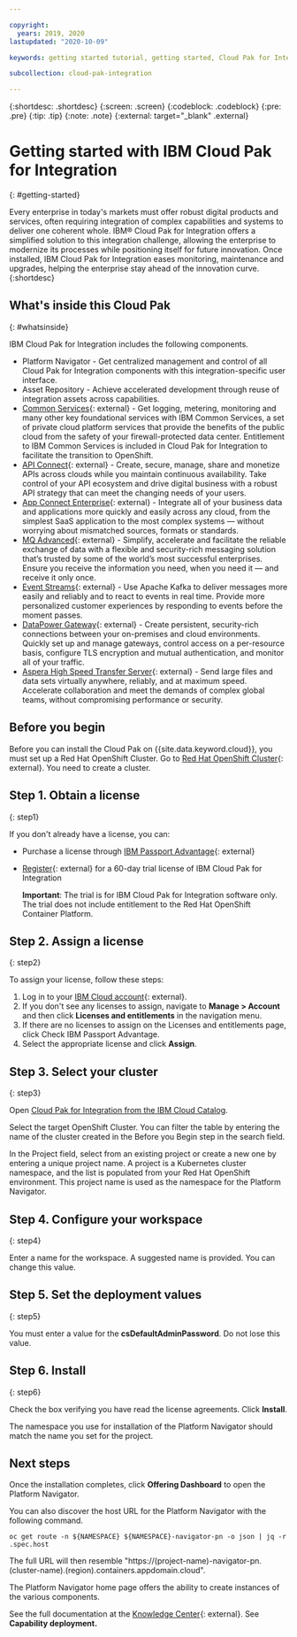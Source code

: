```yaml
---

copyright:
  years: 2019, 2020
lastupdated: "2020-10-09"

keywords: getting started tutorial, getting started, Cloud Pak for Integration, integration

subcollection: cloud-pak-integration

---
```


{:shortdesc: .shortdesc}
{:screen: .screen}
{:codeblock: .codeblock}
{:pre: .pre}
{:tip: .tip}
{:note: .note}
{:external: target="_blank" .external}


# Getting started with IBM Cloud Pak for Integration
{: #getting-started}

Every enterprise in today's markets must offer robust digital products and services, often requiring integration of complex capabilities and systems to deliver one coherent whole. IBM® Cloud Pak for Integration offers a simplified solution to this integration challenge, allowing the enterprise to modernize its processes while positioning itself for future innovation. Once installed, IBM Cloud Pak for Integration eases monitoring, maintenance and upgrades, helping the enterprise stay ahead of the innovation curve.
{:shortdesc}

## What's inside this Cloud Pak
{: #whatsinside}

IBM Cloud Pak for Integration includes the following components.

  - Platform Navigator - Get centralized management and control of all Cloud Pak for Integration components with this integration-specific user interface.
  - Asset Repository - Achieve accelerated development through reuse of integration assets across capabilities.
  - [Common Services](https://www.ibm.com/support/knowledgecenter/SSHKN6/kc_welcome_cs.html){: external} - Get logging, metering, monitoring and many other key foundational services with IBM Common Services, a set of private cloud platform services that provide the benefits of the public cloud from the safety of your firewall-protected data center. Entitlement to IBM Common Services is included in Cloud Pak for Integration to facilitate the transition to OpenShift.
  - [API Connect](https://www.ibm.com/support/knowledgecenter/en/SSMNED_2018/mapfiles/getting_started.html){: external} - Create, secure, manage, share and monetize APIs across clouds while you maintain continuous availability. Take control of your API ecosystem and drive digital business with a robust API strategy that can meet the changing needs of your users.
  - [App Connect Enterprise](https://www.ibm.com/support/knowledgecenter/en/SSTTDS_11.0.0/com.ibm.ace.home.doc/help_home.htm){: external} - Integrate all of your business data and applications more quickly and easily across any cloud, from the simplest SaaS application to the most complex systems — without worrying about mismatched sources, formats or standards.
  - [MQ Advanced](https://www.ibm.com/support/knowledgecenter/en/SSFKSJ_9.1.0/com.ibm.mq.helphome.v91.doc/WelcomePagev9r1.htm){: external} - Simplify, accelerate and facilitate the reliable exchange of data with a flexible and security-rich messaging solution that’s trusted by some of the world’s most successful enterprises. Ensure you receive the information you need, when you need it — and receive it only once.
  - [Event Streams](https://ibm.github.io/event-streams/){: external} - Use Apache Kafka to deliver messages more easily and reliably and to react to events in real time. Provide more personalized customer experiences by responding to events before the moment passes.
  - [DataPower Gateway](https://www.ibm.com/support/knowledgecenter/SS9H2Y_7.7.0/com.ibm.dp.doc/welcome.html){: external} - Create persistent, security-rich connections between your on-premises and cloud environments. Quickly set up and manage gateways, control access on a per-resource basis, configure TLS encryption and mutual authentication, and monitor all of your traffic.
  - [Aspera High Speed Transfer Server](https://www.ibm.com/blogs/bluemix/2018/12/enable-hybrid-cloud-data-movement-with-aspera-for-ibm-cloud-private/){: external} - Send large files and data sets virtually anywhere, reliably, and at maximum speed. Accelerate collaboration and meet the demands of complex global teams, without compromising performance or security.


## Before you begin
Before you can install the Cloud Pak on {{site.data.keyword.cloud}}, you must set up a Red Hat OpenShift Cluster. Go to [Red Hat OpenShift Cluster](https://cloud.ibm.com/kubernetes/catalog/openshiftcluster){: external}.  You need to create a cluster.


## Step 1. Obtain a license
{: step1}

If you don't already have a license, you can:

  - Purchase a license through [IBM Passport Advantage](https://www.ibm.com/software/passportadvantage/index.html){: external}
  - [Register](https://www.ibm.com/account/reg/signup?formid=urx-46640){: external} for a 60-day trial license of IBM Cloud Pak for Integration

    **Important**: The trial is for IBM Cloud Pak for Integration software only. The trial does not include entitlement to the Red Hat OpenShift Container Platform.

## Step 2. Assign a license
{: step2}

To assign your license, follow these steps:

1. Log in to your [IBM Cloud account](https://cloud.ibm.com/login){: external}.
2. If you don't see any licenses to assign, navigate to **Manage > Account** and then click **Licenses and entitlements** in the navigation menu.
3. If there are no licenses to assign on the Licenses and entitlements page, click Check IBM Passport Advantage.
4. Select the appropriate license and click **Assign**.

## Step 3. Select your cluster
{: step3}

Open [Cloud Pak for Integration from the IBM Cloud Catalog](https://cloud.ibm.com/catalog/content/ibm-cp-integration).

Select the target OpenShift Cluster. You can filter the table by entering the name of the cluster created in the Before you Begin step in the search field.

In the Project field, select from an existing project or create a new one by entering a unique project name. A project is a Kubernetes cluster namespace, and the list is populated from your Red Hat OpenShift environment.  This project name is used as the namespace for the Platform Navigator.

## Step 4. Configure your workspace
{: step4}

Enter a name for the workspace.  A suggested name is provided.  You can change this value.

## Step 5. Set the deployment values
{: step5}

You must enter a value for the **csDefaultAdminPassword**.  Do not lose this value.

## Step 6. Install
{: step6}

Check the box verifying you have read the license agreements.  Click **Install**.

The namespace you use for installation of the Platform Navigator should match the name you set for the project.


## Next steps

Once the installation completes, click **Offering Dashboard** to open the Platform Navigator.

You can also discover the host URL for the Platform Navigator with the following command.

`oc get route -n ${NAMESPACE} ${NAMESPACE}-navigator-pn -o json | jq -r .spec.host`

The full URL will then resemble "https://(project-name)-navigator-pn.(cluster-name).(region).containers.appdomain.cloud".

The Platform Navigator home page offers the ability to create instances of the various components.

See the full documentation at the [Knowledge Center](https://www.ibm.com/support/knowledgecenter/SSGT7J_19.3/welcome.html){: external}.  See **Capability deployment.**

